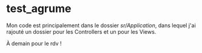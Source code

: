 # test_agrume
Mon code est principalement dans le dossier *sr/Application*, dans lequel j'ai rajouté un dossier pour les Controllers et un pour les Views.

À demain pour le rdv !
